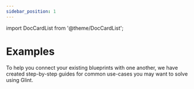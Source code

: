 ```yaml
---
sidebar_position: 1
---
```


import DocCardList from '@theme/DocCardList';

# Examples

To help you connect your existing blueprints with one another, we have created step-by-step guides for common use-cases you may want to solve using Glint.  

<DocCardList/>
